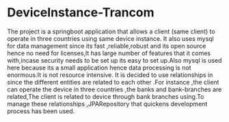 # DeviceInstance-Trancom
The project is a springboot application that allows a client (same client) to operate in three countries using same device instance.
It also uses mysql for data management since its fast ,reliable,robust and its open source hence no need for licenses,It has large number of features that it comes with,incase security needs to be set up its easy to set up.Also mysql is used here because its a small application hence data processing is not enormous.It is not resource intensive.
It is decided to use relationships in since the different entities are related to each other .For instance ,the client can operate the device in three countries ,the banks and bank-branches are related,The client is related to device through bank branches using.To manage these relationships ,JPARepository that quickens development process has been used.
